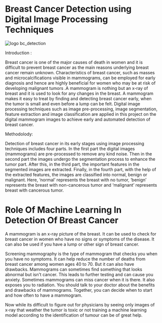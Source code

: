 # Breast Cancer Detection using Digital Image Processing Techniques

![logo bc_detection](https://user-images.githubusercontent.com/109131720/182790612-aa69d125-5913-4fcb-b28f-fd03f77869ed.jpg)

Introduction :

Breast cancer is one of the major causes of death in women and it is difficult to prevent breast
cancer as the main reasons underlying breast cancer remain unknown. Characteristics of breast
cancer, such as masses and microcalcifications visible in mammograms, can be employed for
early diagnosis and hence are highly beneficial for women who may be at risk of developing
malignant tumors .A mammogram is nothing but an x-ray of breast and it is used to look for
any changes in the breast. A mammogram makes it easy to treat by finding and detecting breast
cancer early, when the tumor is small and even before a lump can be felt.
Digital image processing techniques such as image pre-processing, image segmentation, feature
extraction and image classification are applied in this project on the digital mammogram
images to achieve early and automated detection of breast cancer.

Methodolody:

Detection of breast cancer in its early stages using image processing techniques includes four
parts. In the first part the digital images (mammograms) are pre-processed to remove any kind
noise. Then in the second part the images undergo the segmentation process to enhance the
tumor part. After this, in the third part, the important features in the segmented images are
extracted. Finally, in the fourth part, with the help of the extracted features, the images are
classified into normal, benign or malignant. Here, ‘normal’ represents the breast with no tumor,
‘benign’ represents the breast with non-cancerous tumor and ‘malignant’ represents breast with
cancerous tumor.

# Role Of Machine Learning In Detection Of Breast Cancer
A mammogram is an x-ray picture of the breast. It can be used to check for breast cancer in women who have no signs or symptoms of the disease. It can also be used if you have a lump or other sign of breast cancer.

Screening mammography is the type of mammogram that checks you when you have no symptoms. It can help reduce the number of deaths from breast cancer among women ages 40 to 70. But it can also have drawbacks. Mammograms can sometimes find something that looks abnormal but isn't cancer. This leads to further testing and can cause you anxiety. Sometimes mammograms can miss cancer when it is there. It also exposes you to radiation. You should talk to your doctor about the benefits and drawbacks of mammograms. Together, you can decide when to start and how often to have a mammogram.

Now while its difficult to figure out for physicians by seeing only images of x-ray that weather the tumor is toxic or not training a machine learning model according to the identification of tumour can be of great help.

